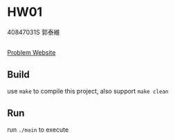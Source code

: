 HW01
===

40847031S 郭泰維

## 
[Problem Website](https://www.codingame.com/ide/puzzle/a-childs-play)

## Build
use `make` to compile this project, also support `make clean`

## Run
run `./main` to execute